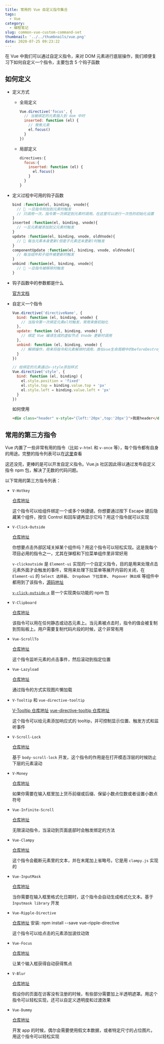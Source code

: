 ```yaml
---
title: 常用的 Vue 自定义指令集合
tags:
  - Vue
category:
  - 编程笔记
slug: common-vue-custom-command-set
thumbnail: '../../thumbnails/vue.png'
date: 2020-07-25 09:23:22
---
```


在 Vue 中我们可以通过自定义指令，来对 DOM 元素进行底层操作，我们顺便复习下如何自定义一个指令，主要包含 5 个钩子函数

## 如何定义

- 定义方式

  - 全局定义

    ```js
    Vue.directive('focus', {
      // 当被绑定的元素插入到 dom 中时
      inserted: function (el) {
        // 聚焦元素
        el.focus()
      }
    })
    ```

  - 局部定义

    ```js
    directives:{
      focus:{
        inserted: function (el) {
          el.focus()
        }
      }
    }
    ```

- 定义过程中可用的钩子函数

  ```js
  bind :function(el, binding, vnode){
    // 📌 一旦指令附加到元素时触发
    // 只调用一次，指令第一次绑定到元素时调用。在这里可以进行一次性的初始化设置
  }
  inserted :function(el, binding, vnode){
    // 一旦元素被添加到父元素时触发
  }
  update :function(el, binding, vnode, oldVnode){
    // 📌 每当元素本身更新(但是子元素还未更新)时触发
  }
  componentUpdate :function(el, binding, vnode, oldVnode){
    // 每当组件和子组件被更新时触发
  }
  unbind :function(el, binding, vnode){
    // 📌 一旦指令被移除时触发
  }
  ```

- 钩子函数中的参数都是什么

  [官方文档](https://cn.vuejs.org/v2/guide/custom-directive.html)

- 自定义一个指令

  ```js
  Vue.directive('directiveName', {
    bind: function (el, binding, vnode) {
      // 当指令第一次绑定元素el时触发，常用来做初始化
    },
    update: function (el, binding, vnode) {
      // 绑定 Vue 编译生成的虚拟节点 Vnode 更新时调用
    },
    unbind: function (el, binding, vnode) {
      // 解绑操作，用来将指令和元素解绑时调用，类似vue生命周期中的beforeDestroy钩子函数
    }
  })

  // 给绑定的元素通过v-style添加样式
  Vue.directive('style', {
    bind: function (el, binding) {
      el.style.position = 'fixed'
      el.style.top = binding.value.top + 'px'
      el.style.left = binding.value.left + 'px'
    }
  })
  ```

  如何使用

  ```html
  <div class="header" v-style="{left:'20px',top:'20px'}">我是header</div>
  ```

## 常用的第三方指令

Vue 内置了一些非常有用的指令（比如 `v-html` 和 `v-once` 等），每个指令都有自身的用途。完整的指令列表可以在[这里](https://cn.vuejs.org/v2/api/#指令)查看

这还没完，更棒的是可以开发自定义指令。Vue.js 社区因此得以通过发布自定义指令 npm 包，解决了无数的代码问题。

以下常用的第三方指令列表：

- `V-Hotkey`

  [仓库地址](https://github.com/Dafrok/v-hotkey)

  这个指令可以给组件绑定一个或多个快捷键。你想要通过按下 Escape 键后隐藏某个组件，按住 Control 和回车键再显示它吗？用这个指令就可以实现

- `V-Click-Outside`

  [仓库地址](https://github.com/ndelvalle/v-click-outside)

  你想要点击外部区域关掉某个组件吗？用这个指令可以轻松实现。这是我每个项目必用的指令之一，尤其在弹框和下拉菜单组件里非常好用

  `v-clickoutside` 是 `Element-ui` 实现的一个自定义指令，目的是用来处理点击元素外面才会触发的事件，常用来处理下拉菜单等展开内容的关闭，在 `Element-ui` 的 `Select 选择器`、 `Dropdown 下拉菜单`、 `Popover 弹出框` 等组件中都用到了该指令，[源码地址](https://github.com/ElemeFE/element/blob/dev/src/utils/clickoutside.js)

  [`v-click-outside-x`](https://github.com/Xotic750/v-click-outside-x#readme) 是一个实现类似功能的 npm 包

- `V-Clipboard`

  [仓库地址](https://github.com/euvl/v-clipboard)

  该指令可以用在任何静态或动态元素上。当元素被点击时，指令的值会被复制到剪贴板上。用户需要复制代码片段的时候，这个非常有用

- `Vue-ScrollTo`

  [仓库地址](https://github.com/rigor789/vue-scrollTo)

  这个指令监听元素的点击事件，然后滚动到指定位置

- `Vue-Lazyload`

  [仓库地址](https://github.com/hilongjw/vue-lazyload)

  通过指令的方式实现图片懒加载

- `V-Tooltip` 和 `vue-directive-tooltip`

  [V-Tooltip 仓库地址](https://github.com/Akryum/v-tooltip)
  [vue-directive-tooltip 仓库地址](https://github.com/hekigan/vue-directive-tooltip)

  这个指令可以给元素添加响应式的 tooltip，并可控制显示位置、触发方式和监听事件

- `V-Scroll-Lock`

  [仓库地址](https://github.com/phegman/v-scroll-lock)

  基于 `body-scroll-lock` 开发，这个指令的作用是在打开模态浮层的时候防止下层的元素滚动

- `V-Money`

  [仓库地址](https://github.com/vuejs-tips/v-money)

  如果你需要在输入框里加上货币前缀或后缀、保留小数点位数或者设置小数点符号

- `Vue-Infinite-Scroll`

  [仓库地址](https://github.com/ElemeFE/vue-infinite-scroll)

  无限滚动指令，当滚动到页面底部时会触发绑定的方法

- `Vue-Clampy`

  [仓库地址](https://github.com/clampy-js/vue-clampy)

  这个指令会截断元素里的文本，并在末尾加上省略号。它是用 `clampy.js` 实现的

- `Vue-InputMask`

  [仓库地址](https://github.com/scleriot/vue-inputmask)

  当你需要在输入框里格式化日期时，这个指令会自动生成格式化文本。基于 `Inputmask library` 开发

- `Vue-Ripple-Directive`

  [仓库地址](https://github.com/PygmySlowLoris/vue-ripple-directive)
  安装: npm install --save vue-ripple-directive

  这个指令可以给点击的元素添加波纹动效

- `Vue-Focus`

  [仓库地址](https://github.com/simplesmiler/vue-focus)

  让某个输入框获得自动获得焦点

- `V-Blur`

  [仓库地址](https://github.com/ndelvalle/v-blur)

  假设你的页面在访客没有注册的时候，有些部分需要加上半透明遮罩。用这个指令可以轻松实现，还可以自定义透明度和过渡效果

- `Vue-Dummy`

  [仓库地址](https://github.com/paulcollett/vue-dummy)

  开发 app 的时候，偶尔会需要使用假文本数据，或者特定尺寸的占位图片。用这个指令可以轻松实现
